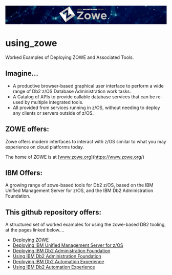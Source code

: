 ![zowelogo](/images/zowelogo.JPG)

# using_zowe
Worked Examples of Deploying ZOWE and Associated Tools.

## Imagine...
* A productive browser-based graphical user interface to perform a wide range of Db2 z/OS Database Administration work tasks. 
* A Catalog of APIs to provide callable database services that can be re-used by multiple integrated tools.
* All provided from services running in z/OS, without needing to deploy any clients or servers outside of z/OS.

## ZOWE offers:
Zowe offers modern interfaces to interact with z/OS similar to what you may experience on cloud platforms today. 

The home of ZOWE is at [www.zowe.org](https://www.zowe.org/)

## IBM Offers:
A growing range of zowe-based tools for Db2 z/OS, based on the IBM Unified Management Server for z/OS, and the IBM Db2 Administration Foundation.

## This github repository offers:
A structured set of worked examples for using the zowe-based DB2 tooling, at the pages linked below....

* [Deploying ZOWE]()
* [Deploying IBM Unified Management Server for z/OS]()
* [Deploying IBM Db2 Administration Foundation]()
* [Using IBM Db2 Administration Foundation]()
* [Deploying IBM Db2 Automation Experience]()
* [Using IBM Db2 Automation Experience]()







